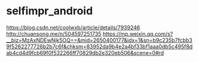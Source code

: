 # selfimpr_android
https://blog.csdn.net/coolwxb/article/details/7939246
http://chuansong.me/n/504597251735
https://mp.weixin.qq.com/s?__biz=MzAxNDEwNjk5OQ==&mid=2650400177&idx=1&sn=b9c235b7fcbb39f5262277726b2b7c6f&chksm=83952da9b4e2a4bf33bf1aaa0db5c495f8dab4cd4d9fcb69f0f532266ff70829db2e320eb506&scene=0#rd
